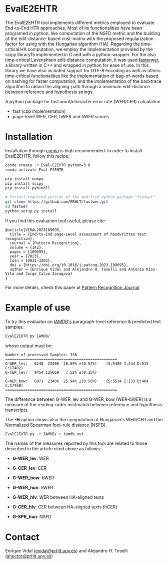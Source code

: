 EvalE2EHTR
====

The EvalE2EHTR tool implements different metrics employed to evaluate End-to-End HTR approaches, Most of its functionalities have been programed in python, like computation of the NSFD metric and the building of the edit-distance-based cost-matrix with the proposed regularization factor for using with the Hungarian algorithm (HA). Regarding the time-critical HA computation, we employ the implementation provided by the scipy library15 implemented in C and with a python-wrapper. For the also time-critical Levenshtein edit-distance computation, it was used [fasterwer](https://github.com/kahne/fastwer), a library written in C++ and wrapped in python for ease of use. In this library we have also included support for UTF-8 encoding as well as others time-critical functionalities like the implementation of bag-of-words based on hashing for faster computation, and the implementation of the backtrace algorithm to obtain the aligning-path through a minimum edit-distance between reference and hypothesis strings.

A python package for fast word/character error rate (WER/CER) calculation
* fast (cpp implementation)
* page-level WER, CER, bWER and hWER scores


# Installation
Installation through [conda](https://anaconda.org) is high recommended. In order to install EvalE2EHTR, follow this recipe:
```bash
conda create -n Eval-E2EHTR python=3.6
conda activate Eval-E2EHTR

pip install numpy
pip install scipy
pip install pybind11

# Install required version of the modified python package "fastwer"
git clone https://github.com/PRHLT/fastwer.git
cd fastwer
python setup.py install
```

If you find this evaluation tool useful, please cite:
```
@article{VIDAL2023109695,
  title = {End-to-End page-Level assessment of handwritten text recognition},
  journal = {Pattern Recognition},
  volume = {142},
  pages = {109695},
  year = {2023},
  issn = {0031-3203},
  doi = {https://doi.org/10.1016/j.patcog.2023.109695},
  author = {Enrique Vidal and Alejandro H. Toselli and Antonio Ríos-Vila and Jorge Calvo-Zaragoza}
}
```
For more details, check this paper at [Pattern Recognition Journal](https://www.sciencedirect.com/science/article/pii/S003132032300393X).


# Example of use
To try this evaluator on [IAMDB's](https://fki.tic.heia-fr.ch/databases/iam-handwriting-database) paragraph-level reference & predicted text samples:
```bash
EvalE2EHTR.py IAMDB/
```
whose output must be:
```
Number of processed Samples: 336
==================================================
G-WER_lev:   6248  23406  26.69% ±(0.57%)    (S:5489 I:244 D:515 C:17402)
G-CER_lev:   9454 125669   7.52% ±(0.15%)

G-WER_bow:   6071  23406  25.94% ±(0.56%)    (S:5534 I:133 D:404 C:17468)
==================================================
```

The difference between G-WER_lev and G-WER_bow (WER-bWER) is a measure of the reading-order mistmatch between reference and
hypothesis transcripts.

The **-H** option shows also the computation of Hungarian's WER/CER and the Normalized Spearman foot-rule distance (NSFD).
```bash
EvalE2EHTR.py -H IAMDB/ > iamdb.out
```

The names of the measures reported by this tool are related to those described in the article cited above as follows:
- **G-WER_lev**:  WER
- **G-CER_lev**:  CER 

- **G-WER_bow**: bWER

- **G-WER_hun**: hWER
- **G-WER_hlv**: WER between HA-aligned texts
- **G-CER_hlv**: CER between HA-aligned texts (hCER)

- **G-SPR_hun**: NSFD


# Contact
Enrique Vidal (evidal@prhlt.upv.es) and Alejandro H. Toselli (ahector@prhlt.upv.es)
